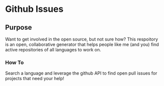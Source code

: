 # Github Issues

## Purpose
Want to get involved in the open source, but not sure how? This respoitory is an open, collaborative generator that helps people like me (and you) find active repositories of all languages to work on.

### How To
Search a language and leverage the github API to find open pull issues for projects that need your help!
